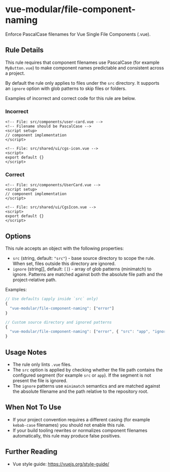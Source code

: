 # vue-modular/file-component-naming

Enforce PascalCase filenames for Vue Single File Components (.vue).

## Rule Details

This rule requires that component filenames use PascalCase (for example `MyButton.vue`) to make component names predictable and consistent across a project.

By default the rule only applies to files under the `src` directory. It supports an `ignore` option with glob patterns to skip files or folders.

Examples of incorrect and correct code for this rule are below.

### Incorrect

```vue
<!-- File: src/components/user-card.vue -->
<!-- Filename should be PascalCase -->
<script setup>
// component implementation
</script>
```

```vue
<!-- File: src/shared/ui/cgs-icon.vue -->
<script>
export default {}
</script>
```

### Correct

```vue
<!-- File: src/components/UserCard.vue -->
<script setup>
// component implementation
</script>
```

```vue
<!-- File: src/shared/ui/CgsIcon.vue -->
<script>
export default {}
</script>
```

## Options

This rule accepts an object with the following properties:

- `src` (string, default: `"src"`) - base source directory to scope the rule. When set, files outside this directory are ignored.
- `ignore` (string[], default: `[]`) - array of glob patterns (minimatch) to ignore. Patterns are matched against both the absolute file path and the project-relative path.

Examples:

```js
// Use defaults (apply inside `src` only)
{
  "vue-modular/file-component-naming": ["error"]
}

// Custom source directory and ignored patterns
{
  "vue-modular/file-component-naming": ["error", { "src": "app", "ignore": ["**/tests/**", "**/*.spec.vue"] }]
}
```

## Usage Notes

- The rule only lints `.vue` files.
- The `src` option is applied by checking whether the file path contains the configured segment (for example `src` or `app`). If the segment is not present the file is ignored.
- The `ignore` patterns use `minimatch` semantics and are matched against the absolute filename and the path relative to the repository root.

## When Not To Use

- If your project convention requires a different casing (for example `kebab-case` filenames) you should not enable this rule.
- If your build tooling rewrites or normalizes component filenames automatically, this rule may produce false positives.

## Further Reading

- Vue style guide: <https://vuejs.org/style-guide/>
